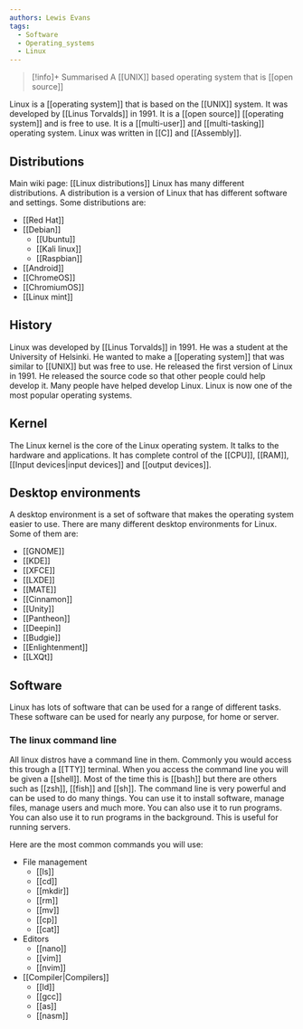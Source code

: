 ```yaml
---
authors: Lewis Evans
tags:
  - Software
  - Operating_systems
  - Linux
---
```

> [!info]+ Summarised
> A [[UNIX]] based operating system that is [[open source]]

Linux is a [[operating system]] that is based on the [[UNIX]] system. It was developed by [[Linus Torvalds]] in 1991. It is a [[open source]] [[operating system]] and is free to use. It is a [[multi-user]] and [[multi-tasking]] operating system. Linux was written in [[C]] and [[Assembly]].
## Distributions
Main wiki page: [[Linux distributions]]
Linux has many different distributions. A distribution is a version of Linux that has different software and settings. Some distributions are:

- [[Red Hat]]
- [[Debian]]
    - [[Ubuntu]]   
    - [[Kali linux]]
    - [[Raspbian]]
- [[Android]]
- [[ChromeOS]]
- [[ChromiumOS]]
- [[Linux mint]]

## History
Linux was developed by [[Linus Torvalds]] in 1991. He was a student at the University of Helsinki. He wanted to make a [[operating system]] that was similar to [[UNIX]] but was free to use. He released the first version of Linux in 1991. He released the source code so that other people could help develop it. Many people have helped develop Linux. Linux is now one of the most popular operating systems.

## Kernel
The Linux kernel is the core of the Linux operating system. It talks to the hardware and applications. It has complete control of the [[CPU]], [[RAM]], [[Input devices|input devices]] and [[output devices]].

## Desktop environments
A desktop environment is a set of software that makes the operating system easier to use. There are many different desktop environments for Linux. Some of them are:

- [[GNOME]]
- [[KDE]]
- [[XFCE]]
- [[LXDE]]
- [[MATE]]
- [[Cinnamon]]
- [[Unity]]
- [[Pantheon]]
- [[Deepin]]
- [[Budgie]]
- [[Enlightenment]]
- [[LXQt]]
## Software
Linux has lots of software that can be used for a range of different tasks. These software can be used for nearly any purpose, for home or server.

### The linux command line
All linux distros have a command line in them. Commonly you would access this trough a [[TTY]] terminal. When you access the command line you will be given a [[shell]]. Most of the time this is [[bash]] but there are others such as [[zsh]], [[fish]] and [[sh]]. The command line is very powerful and can be used to do many things. You can use it to install software, manage files, manage users and much more. You can also use it to run programs. You can also use it to run programs in the background. This is useful for running servers.

Here are the most common commands you will use:

- File management
  - [[ls]]
  - [[cd]]
  - [[mkdir]]
  - [[rm]]
  - [[mv]]
  - [[cp]]
  - [[cat]]
- Editors
  - [[nano]]
  - [[vim]]
  - [[nvim]]
- [[Compiler|Compilers]]
  - [[ld]]
  - [[gcc]]
  - [[as]]
  - [[nasm]]